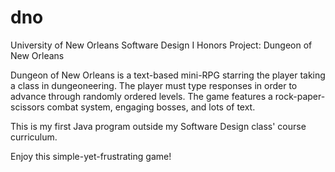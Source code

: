 dno
===

University of New Orleans Software Design I Honors Project: Dungeon of New Orleans

Dungeon of New Orleans is a text-based mini-RPG starring the player taking a class in dungeoneering. The player must type responses in order to advance through randomly ordered levels. The game features a rock-paper-scissors combat system, engaging bosses, and lots of text.

This is my first Java program outside my Software Design class' course curriculum.

Enjoy this simple-yet-frustrating game!
